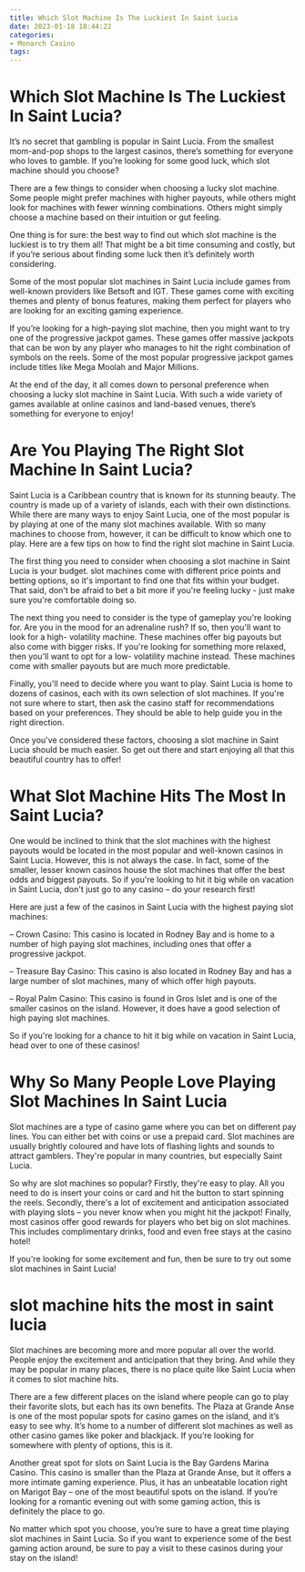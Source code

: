 ```yaml
---
title: Which Slot Machine Is The Luckiest In Saint Lucia
date: 2023-01-18 18:44:22
categories:
- Monarch Casino
tags:
---
```



#  Which Slot Machine Is The Luckiest In Saint Lucia?

It’s no secret that gambling is popular in Saint Lucia. From the smallest mom-and-pop shops to the largest casinos, there’s something for everyone who loves to gamble. If you’re looking for some good luck, which slot machine should you choose?

There are a few things to consider when choosing a lucky slot machine. Some people might prefer machines with higher payouts, while others might look for machines with fewer winning combinations. Others might simply choose a machine based on their intuition or gut feeling.

One thing is for sure: the best way to find out which slot machine is the luckiest is to try them all! That might be a bit time consuming and costly, but if you’re serious about finding some luck then it’s definitely worth considering.

Some of the most popular slot machines in Saint Lucia include games from well-known providers like Betsoft and IGT. These games come with exciting themes and plenty of bonus features, making them perfect for players who are looking for an exciting gaming experience.

If you’re looking for a high-paying slot machine, then you might want to try one of the progressive jackpot games. These games offer massive jackpots that can be won by any player who manages to hit the right combination of symbols on the reels. Some of the most popular progressive jackpot games include titles like Mega Moolah and Major Millions.

At the end of the day, it all comes down to personal preference when choosing a lucky slot machine in Saint Lucia. With such a wide variety of games available at online casinos and land-based venues, there’s something for everyone to enjoy!

#  Are You Playing The Right Slot Machine In Saint Lucia?

Saint Lucia is a Caribbean country that is known for its stunning beauty. The country is made up of a variety of islands, each with their own distinctions. While there are many ways to enjoy Saint Lucia, one of the most popular is by playing at one of the many slot machines available. With so many machines to choose from, however, it can be difficult to know which one to play. Here are a few tips on how to find the right slot machine in Saint Lucia.

The first thing you need to consider when choosing a slot machine in Saint Lucia is your budget. slot machines come with different price points and betting options, so it's important to find one that fits within your budget. That said, don't be afraid to bet a bit more if you're feeling lucky - just make sure you're comfortable doing so.

The next thing you need to consider is the type of gameplay you're looking for. Are you in the mood for an adrenaline rush? If so, then you'll want to look for a high- volatility machine. These machines offer big payouts but also come with bigger risks. If you're looking for something more relaxed, then you'll want to opt for a low- volatility machine instead. These machines come with smaller payouts but are much more predictable.

Finally, you'll need to decide where you want to play. Saint Lucia is home to dozens of casinos, each with its own selection of slot machines. If you're not sure where to start, then ask the casino staff for recommendations based on your preferences. They should be able to help guide you in the right direction.

Once you've considered these factors, choosing a slot machine in Saint Lucia should be much easier. So get out there and start enjoying all that this beautiful country has to offer!

#  What Slot Machine Hits The Most In Saint Lucia?

One would be inclined to think that the slot machines with the highest payouts would be located in the most popular and well-known casinos in Saint Lucia. However, this is not always the case. In fact, some of the smaller, lesser known casinos house the slot machines that offer the best odds and biggest payouts. So if you're looking to hit it big while on vacation in Saint Lucia, don't just go to any casino – do your research first!

Here are just a few of the casinos in Saint Lucia with the highest paying slot machines:

– Crown Casino: This casino is located in Rodney Bay and is home to a number of high paying slot machines, including ones that offer a progressive jackpot.

– Treasure Bay Casino: This casino is also located in Rodney Bay and has a large number of slot machines, many of which offer high payouts.

– Royal Palm Casino: This casino is found in Gros Islet and is one of the smaller casinos on the island. However, it does have a good selection of high paying slot machines.

So if you're looking for a chance to hit it big while on vacation in Saint Lucia, head over to one of these casinos!

#  Why So Many People Love Playing Slot Machines In Saint Lucia 

Slot machines are a type of casino game where you can bet on different pay lines. You can either bet with coins or use a prepaid card. Slot machines are usually brightly coloured and have lots of flashing lights and sounds to attract gamblers. They're popular in many countries, but especially Saint Lucia.

So why are slot machines so popular? Firstly, they're easy to play. All you need to do is insert your coins or card and hit the button to start spinning the reels. Secondly, there's a lot of excitement and anticipation associated with playing slots – you never know when you might hit the jackpot! Finally, most casinos offer good rewards for players who bet big on slot machines. This includes complimentary drinks, food and even free stays at the casino hotel!

If you're looking for some excitement and fun, then be sure to try out some slot machines in Saint Lucia!

#  slot machine hits the most in saint lucia

Slot machines are becoming more and more popular all over the world. People enjoy the excitement and anticipation that they bring. And while they may be popular in many places, there is no place quite like Saint Lucia when it comes to slot machine hits.

There are a few different places on the island where people can go to play their favorite slots, but each has its own benefits. The Plaza at Grande Anse is one of the most popular spots for casino games on the island, and it’s easy to see why. It’s home to a number of different slot machines as well as other casino games like poker and blackjack. If you’re looking for somewhere with plenty of options, this is it.

Another great spot for slots on Saint Lucia is the Bay Gardens Marina Casino. This casino is smaller than the Plaza at Grande Anse, but it offers a more intimate gaming experience. Plus, it has an unbeatable location right on Marigot Bay – one of the most beautiful spots on the island. If you’re looking for a romantic evening out with some gaming action, this is definitely the place to go.

No matter which spot you choose, you’re sure to have a great time playing slot machines in Saint Lucia. So if you want to experience some of the best gaming action around, be sure to pay a visit to these casinos during your stay on the island!